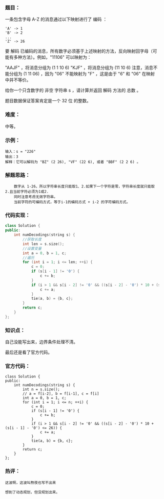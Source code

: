 ### 题目：

一条包含字母 A-Z 的消息通过以下映射进行了 编码 ：

```
'A' -> 1
'B' -> 2
...
'Z' -> 26
```

要 解码 已编码的消息，所有数字必须基于上述映射的方法，反向映射回字母（可能有多种方法）。例如，"11106" 可以映射为：

"AAJF" ，将消息分组为 (1 1 10 6)
"KJF" ，将消息分组为 (11 10 6)
注意，消息不能分组为  (1 11 06) ，因为 "06" 不能映射为 "F" ，这是由于 "6" 和 "06" 在映射中并不等价。

给你一个只含数字的 非空 字符串 s ，请计算并返回 解码 方法的 总数 。

题目数据保证答案肯定是一个 32 位 的整数。

### 难度：

中等。

### 示例：

```
输入：s = "226"
输出：3
解释：它可以解码为 "BZ" (2 26), "VF" (22 6), 或者 "BBF" (2 2 6) 。
```

### 解题思路：

```
    数字从 1-26，所以字符串长度只能取1、2.如果下一个字符是零，字符串长度就只能取2.且当前字符必须为1或2.
    同时注意考虑无效字符串。
    当前字符的可编码方式，等于i-1的编码方式 + i-2 的字符编码方式。
```

### 代码实现：

```c++
class Solution {
public:
    int numDecodings(string s) {
        //获取长度
        int len = s.size();
        //设置变量
        int a = 0, b = 1, c;
        //遍历
        for (int i = 1; i <= len; ++i) {
            c = 0;
            if (s[i - 1] != '0') {
                c += b;
            }
            if (i > 1 && s[i - 2] != '0' && ((s[i - 2] - '0') * 10 + (s[i - 1] - '0') <= 26)) {
                c += a;
            }
            tie(a, b) = {b, c};
        }
        return c;
    }
};
```

### 知识点：

自己没能写出来，边界条件处理不清。

最后还是看了官方代码。

### 官方代码：

```
class Solution {
public:
    int numDecodings(string s) {
        int n = s.size();
        // a = f[i-2], b = f[i-1], c = f[i]
        int a = 0, b = 1, c;
        for (int i = 1; i <= n; ++i) {
            c = 0;
            if (s[i - 1] != '0') {
                c += b;
            }
            if (i > 1 && s[i - 2] != '0' && ((s[i - 2] - '0') * 10 + (s[i - 1] - '0') <= 26)) {
                c += a;
            }
            tie(a, b) = {b, c};
        }
        return c;
    }
};
```

### 热评：

```
这波啊，这波叫熬夜也写不出来
```

```
想到了动态规划，但没规划出来。
```

